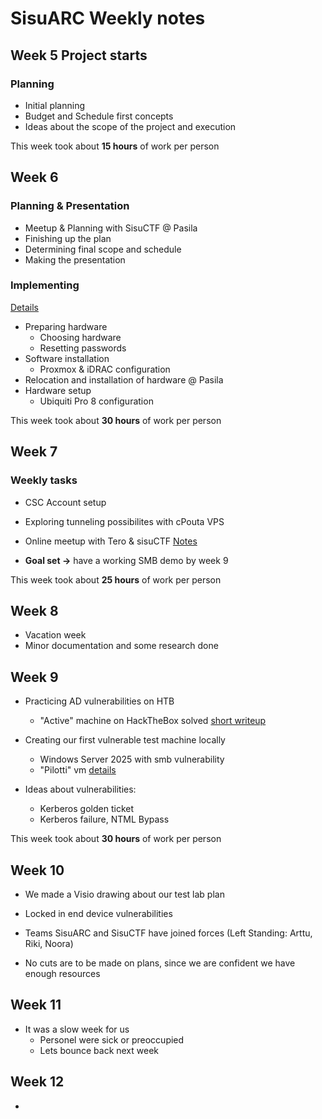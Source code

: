 # SisuARC Weekly notes

## Week 5 Project starts

### Planning 
- Initial planning
- Budget and Schedule first concepts
- Ideas about the scope of the project and execution

This week took about **15 hours** of work per person

## Week 6 

### Planning & Presentation
- Meetup & Planning with SisuCTF @ Pasila
- Finishing up the plan
- Determining final scope and schedule
- Making the presentation

### Implementing
[Details](Hardware_setup_phase1.md)
- Preparing hardware
  - Choosing hardware
  - Resetting passwords
- Software installation
  - Proxmox & iDRAC configuration
- Relocation and installation of hardware @ Pasila
- Hardware setup
  - Ubiquiti Pro 8 configuration

This week took about **30 hours** of work per person

## Week 7

### Weekly tasks

- CSC Account setup
- Exploring tunneling possibilites with cPouta VPS
- Online meetup with Tero & sisuCTF [Notes](13_2_tero_meet_notes.md)

- **Goal set ->** have a working SMB demo by week 9

This week took about **25 hours** of work per person

## Week 8

- Vacation week
- Minor documentation and some research done

## Week 9

- Practicing AD vulnerabilities on HTB
  - "Active" machine on HackTheBox solved [short writeup](active_writeup.md)

- Creating our first vulnerable test machine locally
  - Windows Server 2025 with smb vulnerability
  - "Pilotti" vm [details](PilotVM.md)

- Ideas about vulnerabilities:
  - Kerberos golden ticket
  - Kerberos failure, NTML Bypass
 
This week took about **30 hours** of work per person

## Week 10

- We made a Visio drawing about our test lab plan
- Locked in end device vulnerabilities

- Teams SisuARC and SisuCTF have joined forces (Left Standing: Arttu, Riki, Noora)
- No cuts are to be made on plans, since we are confident we have enough resources

## Week 11

- It was a slow week for us
  - Personel were sick or preoccupied
  - Lets bounce back next week
 
## Week 12

- 
